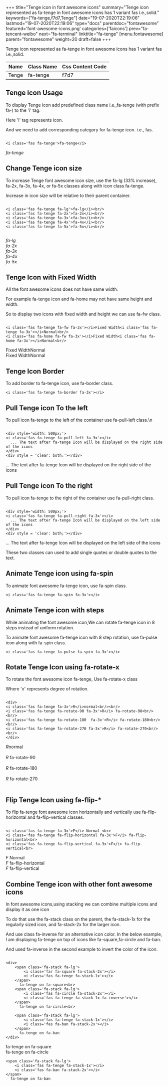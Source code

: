 +++
title="Tenge icon in font awesome icons"
summary="Tenge icon represented as fa-tenge in font awesome icons has 1 variant fas i.e.,solid."
keywords=["fa-tenge,f7d7,Tenge"]
date="19-07-2020T22:19:06"
lastmod="19-07-2020T22:19:06"
type="docs"
parentdoc="fontawesome"
featured='font-awesome-icons.png'
categories=['faicons']
prev="fa-tencent-weibo"
next="fa-terminal"
linktitle="fa-tenge"
[menu.fontawesome]
parent="fontawesome"
weight=20
draft=false
+++


Tenge icon represented as fa-tenge in font awesome icons has 1 variant fas i.e.,solid.

<div class='table-responsive'><table class='table'><thead><tr><th>Name</th><th>Class Name</th><th>Css Content Code</th></tr></thead><tbody><tr><td>Tenge</td><td>fa-tenge</td><td>f7d7</td></tr></tbody></table></div>



## Tenge icon Usage

To display Tenge icon add predefined class name i.e.,fa-tenge (with prefix fa-) to the 'i' tag.

Here 'i' tag represents icon.

And we need to add corresponding category for fa-tenge icon. i.e., fas.


```

<i class='fas fa-tenge'>fa-tenge</i>
```

<i class='fas fa-tenge'>fa-tenge</i>




## Change Tenge icon size
To increase Tenge font awesome icon size, use the fa-lg (33% increase), fa-2x, fa-3x, fa-4x, or fa-5x classes along with icon class fa-tenge.

Increase in icon size will be relative to their parent container. 

```

<i class='fas fa-tenge fa-lg'>fa-lg</i><br/>
<i class='fas fa-tenge fa-2x'>fa-2x</i><br/>
<i class='fas fa-tenge fa-3x'>fa-3x</i><br/>
<i class='fas fa-tenge fa-4x'>fa-4x</i><br/>
<i class='fas fa-tenge fa-5x'>fa-5x</i><br/>
            
```

<i class='fas fa-tenge fa-lg'>fa-lg</i><br/>
<i class='fas fa-tenge fa-2x'>fa-2x</i><br/>
<i class='fas fa-tenge fa-3x'>fa-3x</i><br/>
<i class='fas fa-tenge fa-4x'>fa-4x</i><br/>
<i class='fas fa-tenge fa-5x'>fa-5x</i><br/>
            



## Tenge Icon with Fixed Width 

All the font awesome icons does not have same width.

For example fa-tenge icon and fa-home may not have same height and width.

So to display two icons with fixed width and height we can use fa-fw class.


```

<i class='fas fa-tenge fa-fw fa-3x'></i>Fixed Width<i class='fas fa-tenge fa-3x'></i>Normal<br/>
<i class='fas fa-home fa-fw fa-3x'></i>Fixed Width<i class='fas fa-home fa-3x'></i>Normal<br/>
```

<i class='fas fa-tenge fa-fw fa-3x'></i>Fixed Width<i class='fas fa-tenge fa-3x'></i>Normal<br/>
<i class='fas fa-home fa-fw fa-3x'></i>Fixed Width<i class='fas fa-home fa-3x'></i>Normal<br/>



## Tenge Icon Border 

To add border to fa-tenge icon, use fa-border class.


```
<i class='fas fa-tenge fa-border fa-3x'></i>

```
<i class='fas fa-tenge fa-border fa-3x'></i>





## Pull Tenge icon To the left

To pull icon fa-tenge to the left of the container use fa-pull-left class.\n

```

<div style='width: 500px;'>
<i class='fas fa-tenge fa-pull-left fa-3x'></i>
  ... The text after fa-tenge Icon will be displayed on the right side of the icons
</div>
<div style = 'clear: both;'></div>
```

<div style='width: 500px;'>
<i class='fas fa-tenge fa-pull-left fa-3x'></i>
  ... The text after fa-tenge Icon will be displayed on the right side of the icons
</div>
<div style = 'clear: both;'></div>




## Pull Tenge icon To the right
To pull icon fa-tenge to the right of the container use fa-pull-right class.

```

<div style='width: 500px;'>
<i class='fas fa-tenge fa-pull-right fa-3x'></i>
  ... The text after fa-tenge Icon will be displayed on the left side of the icons
</div>
<div style = 'clear: both;'></div>
```

<div style='width: 500px;'>
<i class='fas fa-tenge fa-pull-right fa-3x'></i>
  ... The text after fa-tenge Icon will be displayed on the left side of the icons
</div>
<div style = 'clear: both;'></div>

These two classes can used to add single quotes or double quotes to the text.


## Animate Tenge icon using fa-spin
To animate font awesome fa-tenge icon, use fa-spin class.

```
<i class='fas fa-tenge fa-spin fa-3x'></i>
```
<i class='fas fa-tenge fa-spin fa-3x'></i>




## Animate Tenge icon with steps
While animating the font awesome icon,We can rotate fa-tenge icon in 8 steps instead of uniform rotation.

To animate font awesome fa-tenge icon with 8 step rotation, use fa-pulse icon along with fa-spin class.


```
<i class='fas fa-tenge fa-pulse fa-spin fa-3x'></i>

```
<i class='fas fa-tenge fa-pulse fa-spin fa-3x'></i>





## Rotate Tenge Icon using fa-rotate-x
To rotate the font awesome icon fa-tenge, Use fa-rotate-x class

Where 'x' represents degree of rotation.


```

<div>
<i class='fas fa-tenge fa-3x'>R</i>normal<br/><br/>
<i class='fas fa-tenge fa-rotate-90 fa-3x'>R</i> fa-rotate-90<br/><br/> 
<i class='fas fa-tenge fa-rotate-180  fa-3x'>R</i> fa-rotate-180<br/><br/> 
<i class='fas fa-tenge fa-rotate-270 fa-3x'>R</i> fa-rotate-270<br/><br/>
</div>
```

<div>
<i class='fas fa-tenge fa-3x'>R</i>normal<br/><br/>
<i class='fas fa-tenge fa-rotate-90 fa-3x'>R</i> fa-rotate-90<br/><br/> 
<i class='fas fa-tenge fa-rotate-180  fa-3x'>R</i> fa-rotate-180<br/><br/> 
<i class='fas fa-tenge fa-rotate-270 fa-3x'>R</i> fa-rotate-270<br/><br/>
</div>




## Flip Tenge Icon using fa-flip-*
To flip fa-tenge font awesome icon horizontally and vertically use fa-flip-horizontal and fa-flip-vertical classes. 

```

<i class='fas fa-tenge fa-3x'>F</i> Normal <br>
<i class='fas fa-tenge fa-flip-horizontal fa-3x'>F</i> fa-flip-horizontal<br>
<i class='fas fa-tenge fa-flip-vertical fa-3x'>F</i> fa-flip-vertical<br>
```

<i class='fas fa-tenge fa-3x'>F</i> Normal <br>
<i class='fas fa-tenge fa-flip-horizontal fa-3x'>F</i> fa-flip-horizontal<br>
<i class='fas fa-tenge fa-flip-vertical fa-3x'>F</i> fa-flip-vertical<br>




## Combine Tenge icon with other font awesome icons
In font awesome icons,using stacking we can combine multiple icons and display it as one icon 

To do that use the fa-stack class on the parent, the fa-stack-1x for the regularly sized icon, and fa-stack-2x for the larger icon.

And use class fa-inverse for an alternative icon color. 
In the below example, I am displaying fa-tenge on top of icons like fa-square,fa-circle and fa-ban.

And used fa-inverse in the second example to invert the color of the icon.

```

<div>
    <span class='fa-stack fa-lg'>
        <i class='far fa-square fa-stack-2x'></i>
        <i class='fas fa-tenge fa-stack-1x'></i>
    </span>
      fa-tenge on fa-square<br>
    <span class='fa-stack fa-lg'>
        <i class='fas fa-circle fa-stack-2x'></i>
        <i class='fas fa-tenge fa-stack-1x fa-inverse'></i>
    </span>
      fa-tenge on fa-circle<br>

    <span class='fa-stack fa-lg'>
        <i class='fas fa-tenge fa-stack-1x'></i>
        <i class='fas fa-ban fa-stack-2x'></i>
    </span>
      fa-tenge on fa-ban
</div>
```

<div>
    <span class='fa-stack fa-lg'>
        <i class='far fa-square fa-stack-2x'></i>
        <i class='fas fa-tenge fa-stack-1x'></i>
    </span>
      fa-tenge on fa-square<br>
    <span class='fa-stack fa-lg'>
        <i class='fas fa-circle fa-stack-2x'></i>
        <i class='fas fa-tenge fa-stack-1x fa-inverse'></i>
    </span>
      fa-tenge on fa-circle<br>

    <span class='fa-stack fa-lg'>
        <i class='fas fa-tenge fa-stack-1x'></i>
        <i class='fas fa-ban fa-stack-2x'></i>
    </span>
      fa-tenge on fa-ban
</div>






